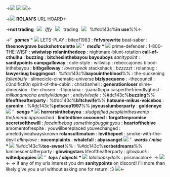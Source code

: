 ->![](https://cdn.discordapp.com/attachments/1128227441723314266/1130551195853914193/grey_gradient_1.png)
![](https://i.imgur.com/WDi8VHB.png)
![](https://media.discordapp.net/attachments/903364339464044575/1100876340409937940/C7ED3E13-9EDF-4440-ACD1-EF456FB85A0A.png)<-

->![](https://media.discordapp.net/attachments/903364339464044575/1088829092905885696/8ADB0D20-2CE8-48C0-9AF1-88A2E5E54EB1.gif) **ROLAN'S** URL HOARD<-

->**not trading**⠀![](https://media.discordapp.net/attachments/903364339464044575/1088986157699833908/CABE384B-4F2D-42E5-B013-334C7D9D1CD8.gif)⠀*iffy*⠀![](https://media.discordapp.net/attachments/903364339464044575/1088986157699833908/CABE384B-4F2D-42E5-B013-334C7D9D1CD8.gif)⠀trading⠀![](https://media.discordapp.net/attachments/903364339464044575/1088986157699833908/CABE384B-4F2D-42E5-B013-334C7D9D1CD8.gif)⠀%#dc143c%**in use**%%<-

->〞***games*** ❞ ![](https://media.discordapp.net/attachments/903364339464044575/1088986740192202914/A4B09613-A730-4408-85CA-41C436243334.gif)
LETS-PLAY : biteof1983 : **fnfvsrewrite**
beat-saber : **thesnowgrave**
**buckshotrouIette**
![](https://cdn.discordapp.com/attachments/1141217508792213534/1142474593689403482/image44.gif)
〞***media*** ❞ ![](https://media.discordapp.net/attachments/903364339464044575/1088986740192202914/A4B09613-A730-4408-85CA-41C436243334.gif)
prime-defender : 1-800-THE-WISP : **wiwiwisp**
**rolaninthedeep** : nightmare-blunt-rotation
**call-of-cthulhu** : **buzzing** : **bitchesinthebayou**
**bayouboys** *sanitypoint* : **sanitypoints**
**campgalloway** : cole-style : willwisp : rebeccajones
blood-inthebayou : **bitbgalloway** : *loverspeak*
stackshack : *bzzzzzt* : rolanbug : **lawyerbug**
**buggingout** : %#dc143c%**bayouintheblood**%% : the-suckening
*fallenbizly* : slimecicle-cinematic-universe
**bizlypequeno** : -thecouncil : c0ndificti0n
spirit-of-the-cabin : christianhell : **generationloser**
slime-dimension : the-chosen : -fliporiana : -juanaflippa
casperthefriendlyghost : *milkandmocha*
*entitylvldanger* : *entitylvlsafe* : %#dc143c%**buzzing**%%
**lifeoftheafterparty** : %#dc143c%**b1tchwife**%%
**hatsune-mikus-voicebox** : **carenIm** : %#dc143c%**petscop1997**%%
**joyousslumberparty** : **goIdeneye**
![](https://cdn.discordapp.com/attachments/1141217508792213534/1142474593689403482/image44.gif)
〞***songs*** ❞ ![](https://media.discordapp.net/attachments/903364339464044575/1088986740192202914/A4B09613-A730-4408-85CA-41C436243334.gif)
**horrorsinthebayou** : *sludgeified*
*peopleintheswamp* : *thefuneral*
*approached* : **limitedtime**
**cocooned** : **forgottenpromise**
**secretsofthewill** : *faceinthebog*
*somethingbuggingyou* : **heartofthehive**
amomentofrespite : youwillbereplaced
youvechanged : amelodyivealwaysknown
**rolansultimatum** : **levithepoet** : smoke-with-the-devil
*aIImylove* : **nocompIaints** : **whaIefaII** : **abyssangeI**
![](https://cdn.discordapp.com/attachments/1141217508792213534/1142474593689403482/image44.gif)
〞***words / misc*** ❞ ![](https://media.discordapp.net/attachments/903364339464044575/1088986740192202914/A4B09613-A730-4408-85CA-41C436243334.gif)
%#dc143c%**too-sweet**%% : %#dc143c%**sorbetdreams**%%
luminescentafterparty : **glowingstars**
lifeoftheafterparty : *glowpunk* : **wiltedpoppies**
![](https://cdn.discordapp.com/attachments/1141217508792213534/1142474593689403482/image44.gif)
〞***toys / objects*** ❞ ![](https://media.discordapp.net/attachments/903364339464044575/1088986740192202914/A4B09613-A730-4408-85CA-41C436243334.gif)
*lalaloopsydolls* : prismacolor<-
-> ![](https://media.discordapp.net/attachments/903364339464044575/1101143419029553230/8705E8FF-7C0F-4AE8-846F-AB5EC80BD9EA.gif) <-
-> if any of my urls interest you
dm **sanitypoints** on discord!
i'll more than likely give you a url
without asking one for return! :3
![](https://cdn.discordapp.com/attachments/1128227441723314266/1130551196155916378/grey_gradient_2.png)<-